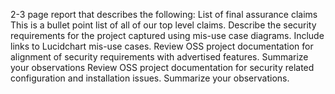 
2-3 page report that describes the following:
  List of final assurance claims
    This is a bullet point list of all of our top level claims.
  Describe the security requirements for the project captured using mis-use case diagrams. Include links to Lucidchart mis-use cases.
  Review OSS project documentation for alignment of security requirements with advertised features. Summarize your observations
  Review OSS project documentation for security related configuration and installation issues. Summarize your observations.
